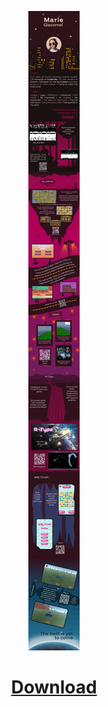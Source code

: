 <p align="center">
    <img src="Portfolio_png.png" />
</p>

# <p align="center"><a href="https://Sauterelle57.github.io/Portfolio/Portfolio_Marie_Giacomel.pdf" target="_blank">Download</a></p>

